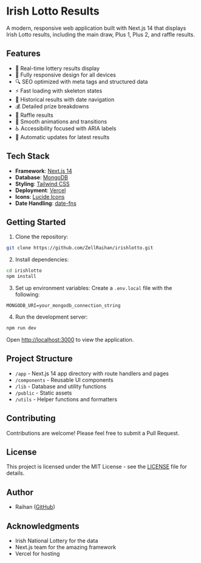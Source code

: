 # Irish Lotto Results

A modern, responsive web application built with Next.js 14 that displays Irish Lotto results, including the main draw, Plus 1, Plus 2, and raffle results.

## Features

- 🎯 Real-time lottery results display
- 📱 Fully responsive design for all devices
- 🔍 SEO optimized with meta tags and structured data
- ⚡ Fast loading with skeleton states
- 📅 Historical results with date navigation
- 💰 Detailed prize breakdowns
- 🎲 Raffle results
- 🌙 Smooth animations and transitions
- ♿ Accessibility focused with ARIA labels
- 🔄 Automatic updates for latest results

## Tech Stack

- **Framework**: [Next.js 14](https://nextjs.org)
- **Database**: [MongoDB](https://www.mongodb.com)
- **Styling**: [Tailwind CSS](https://tailwindcss.com)
- **Deployment**: [Vercel](https://vercel.com)
- **Icons**: [Lucide Icons](https://lucide.dev)
- **Date Handling**: [date-fns](https://date-fns.org)

## Getting Started

1. Clone the repository:
```bash
git clone https://github.com/ZellRaihan/irishlotto.git
```

2. Install dependencies:
```bash
cd irishlotto
npm install
```

3. Set up environment variables:
Create a `.env.local` file with the following:
```
MONGODB_URI=your_mongodb_connection_string
```

4. Run the development server:
```bash
npm run dev
```

Open [http://localhost:3000](http://localhost:3000) to view the application.

## Project Structure

- `/app` - Next.js 14 app directory with route handlers and pages
- `/components` - Reusable UI components
- `/lib` - Database and utility functions
- `/public` - Static assets
- `/utils` - Helper functions and formatters

## Contributing

Contributions are welcome! Please feel free to submit a Pull Request.

## License

This project is licensed under the MIT License - see the [LICENSE](LICENSE) file for details.

## Author

- Raihan ([GitHub](https://github.com/ZellRaihan))

## Acknowledgments

- Irish National Lottery for the data
- Next.js team for the amazing framework
- Vercel for hosting
